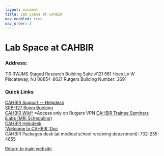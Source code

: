 ```yaml
---
layout: minimal
title: Lab Space at CAHBIR
nav_enabled: true
nav_order: 3
---
```


# Lab Space at CAHBIR

### **Address:**
119 RWJMS Staged Research Building
Suite #121
661 Hoes Ln W
Piscataway, NJ 08854-8021
Rutgers Building Number: 3691

### **Quick Links**
[CAHBIR Support -- Helpdesk](https://cahbir.rutgers.edu/support/ticket.php?track=E6B-727-6HRQ&Refresh=75274)   
[SRB-127 Room Booking](https://rod.rwjms.rutgers.edu/RRL_Listing.aspx)    
[CAHBIR Wiki*](http://cahbir.rutgers.edu/wiki/)  *Access only on Rutgers VPN
[CAHBIR Trainee Seminars](https://nam02.safelinks.protection.outlook.com/?url=https%3A%2F%2Fdocs.google.com%2Fdocument%2Fd%2F1IFSTHci0jVTfq9bZn9CScytycZHnQFO2HxakAG34rb4%2Fedit&data=05%7C02%7Ckj537%40connect.rutgers.edu%7C29540f55b8414566803208dcde5317b0%7Cb92d2b234d35447093ff69aca6632ffe%7C1%7C0%7C638629695676021811%7CUnknown%7CTWFpbGZsb3d8eyJWIjoiMC4wLjAwMDAiLCJQIjoiV2luMzIiLCJBTiI6Ik1haWwiLCJXVCI6Mn0%3D%7C0%7C%7C%7C&sdata=bRTfsaHmO%2FOYTuSEopSUVVi3TZjt%2BOTNjiNQo1ODR%2Bs%3D&reserved=0)
[iLabs (MRI Scheduling)](https://rutgers.ilab.agilent.com/)  
[CAHBIR Helpdesk](https://cahbir.rutgers.edu/support/)  
[‘Welcome to CAHBIR’ Doc](https://rutgers.box.com/s/vbwqfvsoj44bjj8h7myroaz5h95d0cxj)  
CAHBIR Packages desk (at medical school receiving department): 732-235-4655  

[Return to main website]({{site.baseurl}}/).
